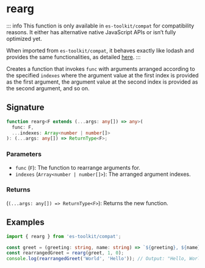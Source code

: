 # rearg

::: info
This function is only available in `es-toolkit/compat` for compatibility reasons. It either has alternative native JavaScript APIs or isn’t fully optimized yet.

When imported from `es-toolkit/compat`, it behaves exactly like lodash and provides the same functionalities, as detailed [here](../../../compatibility.md).
:::

Creates a function that invokes `func` with arguments arranged according to the specified `indexes` where the argument value at the first index is provided as the first argument, the argument value at the second index is provided as the second argument, and so on.

## Signature

```typescript
function rearg<F extends (...args: any[]) => any>(
  func: F,
  ...indexes: Array<number | number[]>
): (...args: any[]) => ReturnType<F>;
```

### Parameters

- `func` (`F`): The function to rearrange arguments for.
- `indexes` (`Array<number | number[]>`): The arranged argument indexes.

### Returns

(`(...args: any[]) => ReturnType<F>`): Returns the new function.

## Examples

```typescript
import { rearg } from 'es-toolkit/compat';

const greet = (greeting: string, name: string) => `${greeting}, ${name}!`;
const rearrangedGreet = rearg(greet, 1, 0);
console.log(rearrangedGreet('World', 'Hello')); // Output: "Hello, World!"
```
